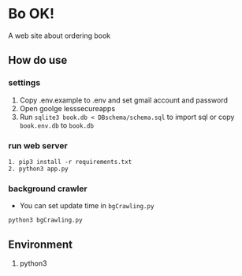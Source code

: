 # Bo OK!
A web site about ordering book

## How do use
### settings
1. Copy .env.example to .env and set gmail account and password
2. Open goolge lesssecureapps
3. Run `sqlite3 book.db < DBschema/schema.sql` to import sql
	or copy `book.env.db` to `book.db`

### run web server
```
1. pip3 install -r requirements.txt
2. python3 app.py
```

### background crawler
- You can set update time in `bgCrawling.py`
```
python3 bgCrawling.py
```

## Environment
1. python3